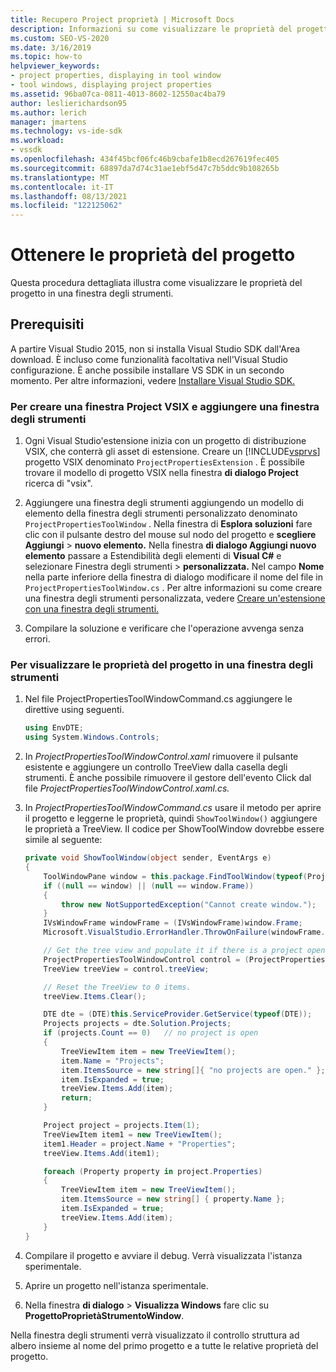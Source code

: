 ```yaml
---
title: Recupero Project proprietà | Microsoft Docs
description: Informazioni su come visualizzare le proprietà del progetto in una finestra degli strumenti. In questo esempio viene illustrato il controllo struttura ad albero nella finestra degli strumenti.
ms.custom: SEO-VS-2020
ms.date: 3/16/2019
ms.topic: how-to
helpviewer_keywords:
- project properties, displaying in tool window
- tool windows, displaying project properties
ms.assetid: 96ba07ca-0811-4013-8602-12550ac4ba79
author: leslierichardson95
ms.author: lerich
manager: jmartens
ms.technology: vs-ide-sdk
ms.workload:
- vssdk
ms.openlocfilehash: 434f45bcf06fc46b9cbafe1b8ecd267619fec405
ms.sourcegitcommit: 68897da7d74c31ae1ebf5d47c7b5ddc9b108265b
ms.translationtype: MT
ms.contentlocale: it-IT
ms.lasthandoff: 08/13/2021
ms.locfileid: "122125062"
---
```

# <a name="get-project-properties"></a>Ottenere le proprietà del progetto

Questa procedura dettagliata illustra come visualizzare le proprietà del progetto in una finestra degli strumenti.

## <a name="prerequisites"></a>Prerequisiti

A partire Visual Studio 2015, non si installa Visual Studio SDK dall'Area download. È incluso come funzionalità facoltativa nell'Visual Studio configurazione. È anche possibile installare VS SDK in un secondo momento. Per altre informazioni, vedere [Installare Visual Studio SDK.](../extensibility/installing-the-visual-studio-sdk.md)

### <a name="to-create-a-vsix-project-and-add-a-tool-window"></a>Per creare una finestra Project VSIX e aggiungere una finestra degli strumenti

1. Ogni Visual Studio'estensione inizia con un progetto di distribuzione VSIX, che conterrà gli asset di estensione. Creare un [!INCLUDE[vsprvs](../code-quality/includes/vsprvs_md.md)] progetto VSIX denominato `ProjectPropertiesExtension` . È possibile trovare il modello di progetto VSIX nella finestra **di dialogo Project** ricerca di "vsix".

2. Aggiungere una finestra degli strumenti aggiungendo un modello di elemento della finestra degli strumenti personalizzato denominato `ProjectPropertiesToolWindow` . Nella finestra di **Esplora soluzioni** fare clic con il pulsante destro del mouse sul nodo del progetto e **scegliere Aggiungi**  >  **nuovo elemento.** Nella finestra **di dialogo Aggiungi nuovo elemento** passare a Estendibilità degli elementi di **Visual C#** e selezionare Finestra degli strumenti  >   **personalizzata.** Nel campo **Nome** nella parte inferiore della finestra di dialogo modificare il nome del file in `ProjectPropertiesToolWindow.cs` . Per altre informazioni su come creare una finestra degli strumenti personalizzata, vedere [Creare un'estensione con una finestra degli strumenti.](../extensibility/creating-an-extension-with-a-tool-window.md)

3. Compilare la soluzione e verificare che l'operazione avvenga senza errori.

### <a name="to-display-project-properties-in-a-tool-window"></a>Per visualizzare le proprietà del progetto in una finestra degli strumenti

1. Nel file ProjectPropertiesToolWindowCommand.cs aggiungere le direttive using seguenti.

    ```csharp
    using EnvDTE;
    using System.Windows.Controls;

    ```

2. In *ProjectPropertiesToolWindowControl.xaml* rimuovere il pulsante esistente e aggiungere un controllo TreeView dalla casella degli strumenti. È anche possibile rimuovere il gestore dell'evento Click dal file *ProjectPropertiesToolWindowControl.xaml.cs.*

3. In *ProjectPropertiesToolWindowCommand.cs* usare il metodo per aprire il progetto e leggerne le proprietà, quindi `ShowToolWindow()` aggiungere le proprietà a TreeView. Il codice per ShowToolWindow dovrebbe essere simile al seguente:

    ```csharp
    private void ShowToolWindow(object sender, EventArgs e)
    {
        ToolWindowPane window = this.package.FindToolWindow(typeof(ProjectPropertiesToolWindow), 0, true);
        if ((null == window) || (null == window.Frame))
        {
            throw new NotSupportedException("Cannot create window.");
        }
        IVsWindowFrame windowFrame = (IVsWindowFrame)window.Frame;
        Microsoft.VisualStudio.ErrorHandler.ThrowOnFailure(windowFrame.Show());

        // Get the tree view and populate it if there is a project open.
        ProjectPropertiesToolWindowControl control = (ProjectPropertiesToolWindowControl)window.Content;
        TreeView treeView = control.treeView;

        // Reset the TreeView to 0 items.
        treeView.Items.Clear();

        DTE dte = (DTE)this.ServiceProvider.GetService(typeof(DTE));
        Projects projects = dte.Solution.Projects;
        if (projects.Count == 0)   // no project is open
        {
            TreeViewItem item = new TreeViewItem();
            item.Name = "Projects";
            item.ItemsSource = new string[]{ "no projects are open." };
            item.IsExpanded = true;
            treeView.Items.Add(item);
            return;
        }

        Project project = projects.Item(1);
        TreeViewItem item1 = new TreeViewItem();
        item1.Header = project.Name + "Properties";
        treeView.Items.Add(item1);

        foreach (Property property in project.Properties)
        {
            TreeViewItem item = new TreeViewItem();
            item.ItemsSource = new string[] { property.Name };
            item.IsExpanded = true;
            treeView.Items.Add(item);
        }
    }
    ```

4. Compilare il progetto e avviare il debug. Verrà visualizzata l'istanza sperimentale.

5. Aprire un progetto nell'istanza sperimentale.

6. Nella finestra **di dialogo**  >  **Visualizza Windows** fare clic su **ProgettoProprietàStrumentoWindow**.

  Nella finestra degli strumenti verrà visualizzato il controllo struttura ad albero insieme al nome del primo progetto e a tutte le relative proprietà del progetto.
